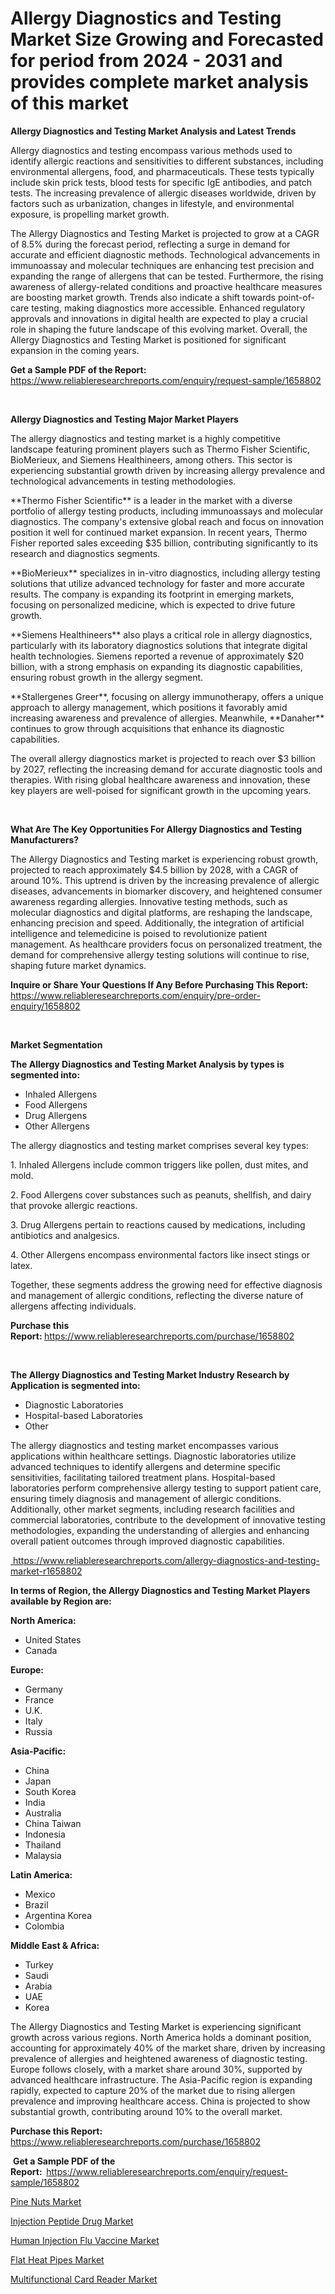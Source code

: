 <p><h1>Allergy Diagnostics and Testing Market Size Growing and Forecasted for period from 2024 - 2031 and provides complete market analysis of this market</h1></p><p><strong>Allergy Diagnostics and Testing Market Analysis and Latest Trends</strong></p>
<p><p>Allergy diagnostics and testing encompass various methods used to identify allergic reactions and sensitivities to different substances, including environmental allergens, food, and pharmaceuticals. These tests typically include skin prick tests, blood tests for specific IgE antibodies, and patch tests. The increasing prevalence of allergic diseases worldwide, driven by factors such as urbanization, changes in lifestyle, and environmental exposure, is propelling market growth.</p><p>The Allergy Diagnostics and Testing Market is projected to grow at a CAGR of 8.5% during the forecast period, reflecting a surge in demand for accurate and efficient diagnostic methods. Technological advancements in immunoassay and molecular techniques are enhancing test precision and expanding the range of allergens that can be tested. Furthermore, the rising awareness of allergy-related conditions and proactive healthcare measures are boosting market growth. Trends also indicate a shift towards point-of-care testing, making diagnostics more accessible. Enhanced regulatory approvals and innovations in digital health are expected to play a crucial role in shaping the future landscape of this evolving market. Overall, the Allergy Diagnostics and Testing Market is positioned for significant expansion in the coming years.</p></p>
<p><strong>Get a Sample PDF of the Report:&nbsp;</strong> <a href="https://www.reliableresearchreports.com/enquiry/request-sample/1658802?utm_campaign=9&utm_medium=2&utm_source=Github&utm_content=ia&utm_term=28092024&utm_id=allergy-diagnostics-and-testing">https://www.reliableresearchreports.com/enquiry/request-sample/1658802</a></p>
<p>&nbsp;</p>
<p><strong>Allergy Diagnostics and Testing Major Market Players</strong></p>
<p><p>The allergy diagnostics and testing market is a highly competitive landscape featuring prominent players such as Thermo Fisher Scientific, BioMerieux, and Siemens Healthineers, among others. This sector is experiencing substantial growth driven by increasing allergy prevalence and technological advancements in testing methodologies.</p><p>**Thermo Fisher Scientific** is a leader in the market with a diverse portfolio of allergy testing products, including immunoassays and molecular diagnostics. The company's extensive global reach and focus on innovation position it well for continued market expansion. In recent years, Thermo Fisher reported sales exceeding $35 billion, contributing significantly to its research and diagnostics segments.</p><p>**BioMerieux** specializes in in-vitro diagnostics, including allergy testing solutions that utilize advanced technology for faster and more accurate results. The company is expanding its footprint in emerging markets, focusing on personalized medicine, which is expected to drive future growth.</p><p>**Siemens Healthineers** also plays a critical role in allergy diagnostics, particularly with its laboratory diagnostics solutions that integrate digital health technologies. Siemens reported a revenue of approximately $20 billion, with a strong emphasis on expanding its diagnostic capabilities, ensuring robust growth in the allergy segment.</p><p>**Stallergenes Greer**, focusing on allergy immunotherapy, offers a unique approach to allergy management, which positions it favorably amid increasing awareness and prevalence of allergies. Meanwhile, **Danaher** continues to grow through acquisitions that enhance its diagnostic capabilities.</p><p>The overall allergy diagnostics market is projected to reach over $3 billion by 2027, reflecting the increasing demand for accurate diagnostic tools and therapies. With rising global healthcare awareness and innovation, these key players are well-poised for significant growth in the upcoming years.</p></p>
<p>&nbsp;</p>
<p><strong>What Are The Key Opportunities For Allergy Diagnostics and Testing Manufacturers?</strong></p>
<p><p>The Allergy Diagnostics and Testing market is experiencing robust growth, projected to reach approximately $4.5 billion by 2028, with a CAGR of around 10%. This uptrend is driven by the increasing prevalence of allergic diseases, advancements in biomarker discovery, and heightened consumer awareness regarding allergies. Innovative testing methods, such as molecular diagnostics and digital platforms, are reshaping the landscape, enhancing precision and speed. Additionally, the integration of artificial intelligence and telemedicine is poised to revolutionize patient management. As healthcare providers focus on personalized treatment, the demand for comprehensive allergy testing solutions will continue to rise, shaping future market dynamics.</p></p>
<p><strong>Inquire or Share Your Questions If Any Before Purchasing This Report:</strong> <a href="https://www.reliableresearchreports.com/enquiry/pre-order-enquiry/1658802?utm_campaign=9&utm_medium=2&utm_source=Github&utm_content=ia&utm_term=28092024&utm_id=allergy-diagnostics-and-testing">https://www.reliableresearchreports.com/enquiry/pre-order-enquiry/1658802</a></p>
<p>&nbsp;</p>
<p><strong>Market Segmentation</strong></p>
<p><strong>The Allergy Diagnostics and Testing Market Analysis by types is segmented into:</strong></p>
<p><ul><li>Inhaled Allergens</li><li>Food Allergens</li><li>Drug Allergens</li><li>Other Allergens</li></ul></p>
<p><p>The allergy diagnostics and testing market comprises several key types: </p><p>1. Inhaled Allergens include common triggers like pollen, dust mites, and mold.</p><p>2. Food Allergens cover substances such as peanuts, shellfish, and dairy that provoke allergic reactions.</p><p>3. Drug Allergens pertain to reactions caused by medications, including antibiotics and analgesics.</p><p>4. Other Allergens encompass environmental factors like insect stings or latex. </p><p>Together, these segments address the growing need for effective diagnosis and management of allergic conditions, reflecting the diverse nature of allergens affecting individuals.</p></p>
<p><strong>Purchase this Report:&nbsp;</strong><a href="https://www.reliableresearchreports.com/purchase/1658802?utm_campaign=9&utm_medium=2&utm_source=Github&utm_content=ia&utm_term=28092024&utm_id=allergy-diagnostics-and-testing">https://www.reliableresearchreports.com/purchase/1658802</a></p>
<p>&nbsp;</p>
<p><strong>The Allergy Diagnostics and Testing Market Industry Research by Application is segmented into:</strong></p>
<p><ul><li>Diagnostic Laboratories</li><li>Hospital-based Laboratories</li><li>Other</li></ul></p>
<p><p>The allergy diagnostics and testing market encompasses various applications within healthcare settings. Diagnostic laboratories utilize advanced techniques to identify allergens and determine specific sensitivities, facilitating tailored treatment plans. Hospital-based laboratories perform comprehensive allergy testing to support patient care, ensuring timely diagnosis and management of allergic conditions. Additionally, other market segments, including research facilities and commercial laboratories, contribute to the development of innovative testing methodologies, expanding the understanding of allergies and enhancing overall patient outcomes through improved diagnostic capabilities.</p></p>
<p><a href="https://www.reliableresearchreports.com/allergy-diagnostics-and-testing-market-r1658802?utm_campaign=9&utm_medium=2&utm_source=Github&utm_content=ia&utm_term=28092024&utm_id=allergy-diagnostics-and-testing">&nbsp;https://www.reliableresearchreports.com/allergy-diagnostics-and-testing-market-r1658802</a></p>
<p><strong>In terms of Region, the Allergy Diagnostics and Testing Market Players available by Region are:</strong></p>
<p>
    <p> <strong> North America: </strong>
        <ul>
            <li>United States</li>
            <li>Canada</li>
        </ul>
        </p> 
    <p> <strong> Europe: </strong>
        <ul>
            <li>Germany</li>
            <li>France</li>
            <li>U.K.</li>
            <li>Italy</li>
            <li>Russia</li>
        </ul>
        </p> 
    <p> <strong> Asia-Pacific: </strong>
        <ul>
            <li>China</li>
            <li>Japan</li>
            <li>South Korea</li>
            <li>India</li>
            <li>Australia</li>
            <li>China Taiwan</li>
            <li>Indonesia</li>
            <li>Thailand</li>
            <li>Malaysia</li>
        </ul>
        </p> 
    <p> <strong> Latin America: </strong>
        <ul>
            <li>Mexico</li>
            <li>Brazil</li>
            <li>Argentina Korea</li>
            <li>Colombia</li>
        </ul>
        </p> 
    <p> <strong> Middle East & Africa: </strong>
        <ul>
            <li>Turkey</li>
            <li>Saudi</li>
            <li>Arabia</li>
            <li>UAE</li>
            <li>Korea</li>
        </ul>
    </p>
    </p>
<p><p>The Allergy Diagnostics and Testing Market is experiencing significant growth across various regions. North America holds a dominant position, accounting for approximately 40% of the market share, driven by increasing prevalence of allergies and heightened awareness of diagnostic testing. Europe follows closely, with a market share around 30%, supported by advanced healthcare infrastructure. The Asia-Pacific region is expanding rapidly, expected to capture 20% of the market due to rising allergen prevalence and improving healthcare access. China is projected to show substantial growth, contributing around 10% to the overall market.</p></p>
<p><strong>Purchase this Report: </strong><a href="https://www.reliableresearchreports.com/purchase/1658802?utm_campaign=9&utm_medium=2&utm_source=Github&utm_content=ia&utm_term=28092024&utm_id=allergy-diagnostics-and-testing">https://www.reliableresearchreports.com/purchase/1658802</a></p>
<p>&nbsp;<strong>Get a Sample PDF of the Report:&nbsp;&nbsp;</strong><a href="https://www.reliableresearchreports.com/enquiry/request-sample/1658802?utm_campaign=9&utm_medium=2&utm_source=Github&utm_content=ia&utm_term=28092024&utm_id=allergy-diagnostics-and-testing">https://www.reliableresearchreports.com/enquiry/request-sample/1658802</a></p>
<p><strong></strong></p>
<p><p><a href="https://www.linkedin.com/pulse/global-pine-nuts-market-opportunities-challenges2024-2031-yyroe?utm_campaign=9&utm_medium=2&utm_source=Github&utm_content=ia&utm_term=28092024&utm_id=allergy-diagnostics-and-testing">Pine Nuts Market</a></p><p><a href="https://github.com/SanjidaMahmud54/Market-Research-Report-List-1/blob/main/injection-peptide-drug-market.md?utm_campaign=9&utm_medium=2&utm_source=Github&utm_content=ia&utm_term=28092024&utm_id=allergy-diagnostics-and-testing">Injection Peptide Drug Market</a></p><p><a href="https://github.com/hgf64gh/Market-Research-Report-List-1/blob/main/human-injection-flu-vaccine-market.md?utm_campaign=9&utm_medium=2&utm_source=Github&utm_content=ia&utm_term=28092024&utm_id=allergy-diagnostics-and-testing">Human Injection Flu Vaccine Market</a></p><p><a href="https://www.linkedin.com/pulse/flat-heat-pipes-market-industry-trends-forecast-period-from-ukzxf?trackingId=0zI7ToFwQEudWiBkyFOfAg%3D%3D&utm_campaign=9&utm_medium=2&utm_source=Github&utm_content=ia&utm_term=28092024&utm_id=allergy-diagnostics-and-testing">Flat Heat Pipes Market</a></p><p><a href="https://issuu.com/reportprime-2/docs/multifunctional-card-reader-market-_c7be0e1e220010?utm_campaign=9&utm_medium=2&utm_source=Github&utm_content=ia&utm_term=28092024&utm_id=allergy-diagnostics-and-testing">Multifunctional Card Reader Market</a></p></p>